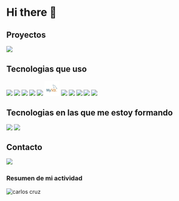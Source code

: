 # Hi there 👋

## Proyectos 

<a href="https://www.figma.com/file/kP0SJhf4iDDa9kAzsz1LM1/Github-projects"><img height="30" src="https://img.shields.io/badge/Figma-F24E1E?style=for-the-badge&logo=figma&logoColor=white"></a>

## Tecnologias que uso
<img height="25" src="https://img.shields.io/badge/Visual_Studio_Code-0078D4?style=for-the-badge&logo=visual%20studio%20code&logoColor=white">
<!-- imagenes de tecnologias que uso -->
<img height="30" src="https://img.shields.io/badge/Figma-F24E1E?style=for-the-badge&logo=figma&logoColor=white">
<img height="30" src="https://img.shields.io/badge/GitKraken-179287?style=for-the-badge&logo=GitKraken&logoColor=white">
<img height="30" src="https://img.shields.io/badge/Xampp-F37623?style=for-the-badge&logo=xampp&logoColor=white">
<img height="30" src="https://img.shields.io/badge/Trello-0052CC?style=for-the-badge&logo=trello&logoColor=white">
<img height="40" src="https://raw.githubusercontent.com/github/explore/80688e429a7d4ef2fca1e82350fe8e3517d3494d/topics/mysql/mysql.png">

<img height="30" src="https://img.shields.io/badge/Bootstrap-563D7C?style=for-the-badge&logo=bootstrap&logoColor=white">

<img height="30" src="https://img.shields.io/badge/HTML5-E34F26?style=for-the-badge&logo=html5&logoColor=white">
<img height="30" src="https://img.shields.io/badge/CSS3-1572B6?style=for-the-badge&logo=css3&logoColor=white">
<img height="30" src="https://img.shields.io/badge/Python-3776AB?style=for-the-badge&logo=python&logoColor=white">
<img height="30" src="https://img.shields.io/badge/Sass-CC6699?style=for-the-badge&logo=sass&logoColor=white">


## Tecnologias en las que me estoy formando
<!-- imagenes de lenguajes que estoy aprendiendo -->
<img height="30" src="https://img.shields.io/badge/AlpineJS-8BC0D0?style=for-the-badge&logo=alpine.js&logoColor=white">
<img height="30" src="https://img.shields.io/badge/Tailwind_CSS-38B2AC?style=for-the-badge&logo=tailwind-css&logoColor=white">


## Contacto
<!-- link a correo -->
<a href="mailto:a2carcruzinfo@gmail.com"><img height="20" src="https://img.shields.io/badge/Gmail-D14836?style=for-the-badge&logo=gmail&logoColor=white"></a>
<!-- <code><a a href="https://www.codecademy.com/learn"><img height="20" src="https://img.shields.io/badge/Codecademy-FFF0E5?style=for-the-badge&logo=codecademy&logoColor=303347"></a></code> -->

### Resumen de mi actividad
<!-- github stats -->
<!-- <p> <img src="https://github-readme-stats.vercel.app/api?username=Carloscruzvalencia&show_icons=true&theme=gotham" alt="carlos cruz" /> -->

<p><img src="https://github-readme-stats.vercel.app/api/top-langs/?username=Carloscruzvalencia&langs_count=10&layout=compact" alt="carlos cruz" />


<!-- https://github.com/alexandresanlim/Badges4-README.md-Profile -->
